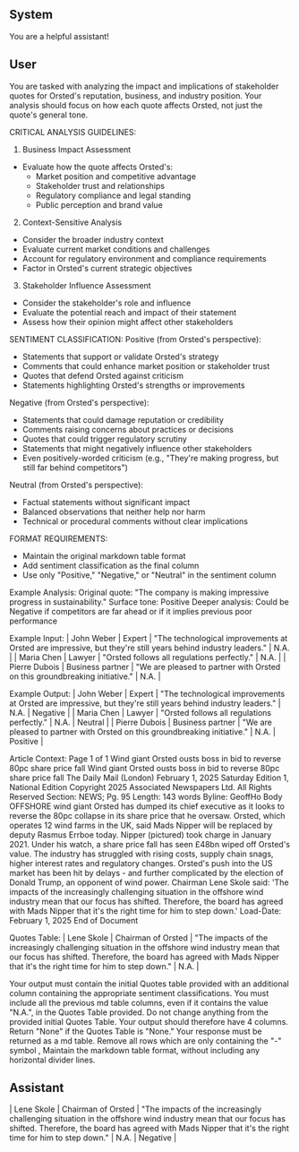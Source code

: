 ## System

You are a helpful assistant!

## User


You are tasked with analyzing the impact and implications of stakeholder quotes for Orsted's reputation, business, and industry position. Your analysis should focus on how each quote affects Orsted, not just the quote's general tone.

CRITICAL ANALYSIS GUIDELINES:
1. Business Impact Assessment
- Evaluate how the quote affects Orsted's:
  * Market position and competitive advantage
  * Stakeholder trust and relationships
  * Regulatory compliance and legal standing
  * Public perception and brand value

2. Context-Sensitive Analysis
- Consider the broader industry context
- Evaluate current market conditions and challenges
- Account for regulatory environment and compliance requirements
- Factor in Orsted's current strategic objectives

3. Stakeholder Influence Assessment
- Consider the stakeholder's role and influence
- Evaluate the potential reach and impact of their statement
- Assess how their opinion might affect other stakeholders

SENTIMENT CLASSIFICATION:
Positive (from Orsted's perspective):
- Statements that support or validate Orsted's strategy
- Comments that could enhance market position or stakeholder trust
- Quotes that defend Orsted against criticism
- Statements highlighting Orsted's strengths or improvements

Negative (from Orsted's perspective):
- Statements that could damage reputation or credibility
- Comments raising concerns about practices or decisions
- Quotes that could trigger regulatory scrutiny
- Statements that might negatively influence other stakeholders
- Even positively-worded criticism (e.g., "They're making progress, but still far behind competitors")

Neutral (from Orsted's perspective):
- Factual statements without significant impact
- Balanced observations that neither help nor harm
- Technical or procedural comments without clear implications

FORMAT REQUIREMENTS:
- Maintain the original markdown table format
- Add sentiment classification as the final column
- Use only "Positive," "Negative," or "Neutral" in the sentiment column

Example Analysis:
Original quote: "The company is making impressive progress in sustainability."
Surface tone: Positive
Deeper analysis: Could be Negative if competitors are far ahead or if it implies previous poor performance

Example Input:
| John Weber | Expert | "The technological improvements at Orsted are impressive, but they're still years behind industry leaders." | N.A. |
| Maria Chen | Lawyer | "Orsted follows all regulations perfectly." | N.A. |
| Pierre Dubois | Business partner | "We are pleased to partner with Orsted on this groundbreaking initiative." | N.A. |

Example Output:
| John Weber | Expert | "The technological improvements at Orsted are impressive, but they're still years behind industry leaders." | N.A. | Negative |
| Maria Chen | Lawyer | "Orsted follows all regulations perfectly." | N.A. | Neutral |
| Pierre Dubois | Business partner | "We are pleased to partner with Orsted on this groundbreaking initiative." | N.A. | Positive |

Article Context:
Page 1 of 1
Wind giant Orsted ousts boss in bid to reverse 80pc share price fall
Wind giant Orsted ousts boss in bid to reverse 80pc share price fall
The Daily Mail (London)
February 1, 2025 Saturday
Edition 1, National Edition
Copyright 2025 Associated Newspapers Ltd. All Rights Reserved
Section: NEWS; Pg. 95
Length: 143 words
Byline: GeoffHo
Body
OFFSHORE wind giant Orsted has dumped its chief executive as it looks to reverse the 80pc collapse in its share 
price that he oversaw.
Orsted, which operates 12 wind farms in the UK, said Mads Nipper will be replaced by deputy Rasmus Errboe 
today. Nipper (pictured) took charge in January 2021.
Under his watch, a share price fall has seen £48bn wiped off Orsted's value. The industry has struggled with rising 
costs, supply chain snags, higher interest rates and regulatory changes.
Orsted's push into the US market has been hit by delays - and further complicated by the election of Donald 
Trump, an opponent of wind power. Chairman Lene Skole said: 'The impacts of the increasingly challenging 
situation in the offshore wind industry mean that our focus has shifted. Therefore, the board has agreed with Mads 
Nipper that it's the right time for him to step down.'
Load-Date: February 1, 2025
End of Document

Quotes Table:
| Lene Skole | Chairman of Orsted | "The impacts of the increasingly challenging situation in the offshore wind industry mean that our focus has shifted. Therefore, the board has agreed with Mads Nipper that it's the right time for him to step down." | N.A. |

Your output must contain the initial Quotes table provided with an additional column containing the appropriate sentiment classifications. You must include all the previous md table columns, even if it contains the value "N.A.", in the Quotes Table provided. Do not change anything from the provided initial Quotes Table. Your output should therefore have 4 columns. Return "None" if the Quotes Table is "None." Your response must be returned as a md table. Remove all rows which are only containing the "-" symbol , Maintain the markdown table format, without including any horizontal divider lines.
        

## Assistant

| Lene Skole | Chairman of Orsted | "The impacts of the increasingly challenging situation in the offshore wind industry mean that our focus has shifted. Therefore, the board has agreed with Mads Nipper that it's the right time for him to step down." | N.A. | Negative |

